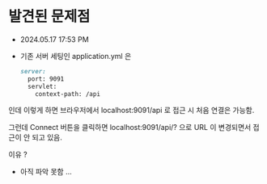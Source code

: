 # 발견된 문제점

- 2024.05.17 17:53 PM

- 기존 서버 세팅인 application.yml 은
  
  ```markdown
  server:
    port: 9091
    servlet:
      context-path: /api
  ```

인데 이렇게 하면 브라우저에서 localhost:9091/api 로 접근 시 처음 연결은 가능함.

그런데 Connect 버튼을 클릭하면 localhost:9091/api/? 으로 URL 이 변경되면서 접근이 안 되고 있음.

이유 ?

- 아직 파악 못함 ...
